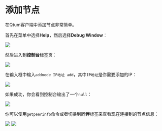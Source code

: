 # 添加节点

在Qtum客户端中添加节点非常简单。

首先在菜单中选择**Help**，然后选择**Debug Window**：

![](https://s.qtum.site/uploads/34fe3ce6b085c152114b17d2239548d9.png)

然后进入到**控制台**标签页：

![](https://s.qtum.site/uploads/97d8d95cdb3aa220a75d0e9409926e98.png)

在输入框中输入`addnode IP地址 add`，其中`IP地址`是你需要添加的IP：

![](https://s.qtum.site/uploads/a7838b951444d1944d7431807982bc83.png)

如果成功，你会看到控制台输出了一个`null`：

![](https://s.qtum.site/uploads/61026ebe36955e57619219776945495e.png)

你可以使用`getpeerinfo`命令或者切换到**同伴**标签来查看现在连接到的节点信息：

![](https://s.qtum.site/uploads/b64049f390edd584b00cfff1c2ed1f9d.png)
![](https://s.qtum.site/uploads/d3b8e643e2c068aeb7b5cdd4f5d48583.png)
